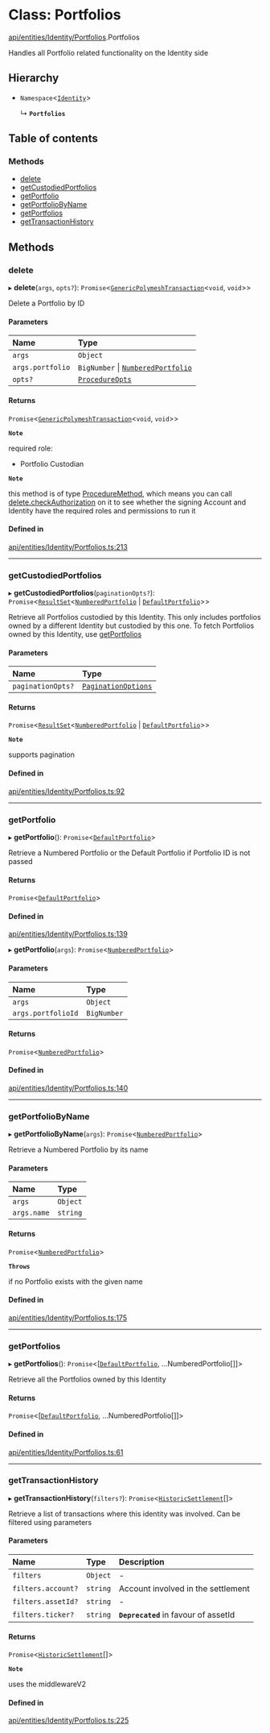 # Class: Portfolios

[api/entities/Identity/Portfolios](../wiki/api.entities.Identity.Portfolios).Portfolios

Handles all Portfolio related functionality on the Identity side

## Hierarchy

- `Namespace`\<[`Identity`](../wiki/api.entities.Identity.Identity)\>

  ↳ **`Portfolios`**

## Table of contents

### Methods

- [delete](../wiki/api.entities.Identity.Portfolios.Portfolios#delete)
- [getCustodiedPortfolios](../wiki/api.entities.Identity.Portfolios.Portfolios#getcustodiedportfolios)
- [getPortfolio](../wiki/api.entities.Identity.Portfolios.Portfolios#getportfolio)
- [getPortfolioByName](../wiki/api.entities.Identity.Portfolios.Portfolios#getportfoliobyname)
- [getPortfolios](../wiki/api.entities.Identity.Portfolios.Portfolios#getportfolios)
- [getTransactionHistory](../wiki/api.entities.Identity.Portfolios.Portfolios#gettransactionhistory)

## Methods

### delete

▸ **delete**(`args`, `opts?`): `Promise`\<[`GenericPolymeshTransaction`](../wiki/api.procedures.types#genericpolymeshtransaction)\<`void`, `void`\>\>

Delete a Portfolio by ID

#### Parameters

| Name | Type |
| :------ | :------ |
| `args` | `Object` |
| `args.portfolio` | `BigNumber` \| [`NumberedPortfolio`](../wiki/api.entities.NumberedPortfolio.NumberedPortfolio) |
| `opts?` | [`ProcedureOpts`](../wiki/api.procedures.types.ProcedureOpts) |

#### Returns

`Promise`\<[`GenericPolymeshTransaction`](../wiki/api.procedures.types#genericpolymeshtransaction)\<`void`, `void`\>\>

**`Note`**

required role:
  - Portfolio Custodian

**`Note`**

this method is of type [ProcedureMethod](../wiki/api.procedures.types.ProcedureMethod), which means you can call [delete.checkAuthorization](../wiki/api.procedures.types.ProcedureMethod#checkauthorization)
  on it to see whether the signing Account and Identity have the required roles and permissions to run it

#### Defined in

[api/entities/Identity/Portfolios.ts:213](https://github.com/PolymeshAssociation/polymesh-sdk/blob/9a8715021/src/api/entities/Identity/Portfolios.ts#L213)

___

### getCustodiedPortfolios

▸ **getCustodiedPortfolios**(`paginationOpts?`): `Promise`\<[`ResultSet`](../wiki/api.entities.types.ResultSet)\<[`NumberedPortfolio`](../wiki/api.entities.NumberedPortfolio.NumberedPortfolio) \| [`DefaultPortfolio`](../wiki/api.entities.DefaultPortfolio.DefaultPortfolio)\>\>

Retrieve all Portfolios custodied by this Identity.
  This only includes portfolios owned by a different Identity but custodied by this one.
  To fetch Portfolios owned by this Identity, use [getPortfolios](../wiki/api.entities.Identity.Portfolios.Portfolios#getportfolios)

#### Parameters

| Name | Type |
| :------ | :------ |
| `paginationOpts?` | [`PaginationOptions`](../wiki/api.entities.types.PaginationOptions) |

#### Returns

`Promise`\<[`ResultSet`](../wiki/api.entities.types.ResultSet)\<[`NumberedPortfolio`](../wiki/api.entities.NumberedPortfolio.NumberedPortfolio) \| [`DefaultPortfolio`](../wiki/api.entities.DefaultPortfolio.DefaultPortfolio)\>\>

**`Note`**

supports pagination

#### Defined in

[api/entities/Identity/Portfolios.ts:92](https://github.com/PolymeshAssociation/polymesh-sdk/blob/9a8715021/src/api/entities/Identity/Portfolios.ts#L92)

___

### getPortfolio

▸ **getPortfolio**(): `Promise`\<[`DefaultPortfolio`](../wiki/api.entities.DefaultPortfolio.DefaultPortfolio)\>

Retrieve a Numbered Portfolio or the Default Portfolio if Portfolio ID is not passed

#### Returns

`Promise`\<[`DefaultPortfolio`](../wiki/api.entities.DefaultPortfolio.DefaultPortfolio)\>

#### Defined in

[api/entities/Identity/Portfolios.ts:139](https://github.com/PolymeshAssociation/polymesh-sdk/blob/9a8715021/src/api/entities/Identity/Portfolios.ts#L139)

▸ **getPortfolio**(`args`): `Promise`\<[`NumberedPortfolio`](../wiki/api.entities.NumberedPortfolio.NumberedPortfolio)\>

#### Parameters

| Name | Type |
| :------ | :------ |
| `args` | `Object` |
| `args.portfolioId` | `BigNumber` |

#### Returns

`Promise`\<[`NumberedPortfolio`](../wiki/api.entities.NumberedPortfolio.NumberedPortfolio)\>

#### Defined in

[api/entities/Identity/Portfolios.ts:140](https://github.com/PolymeshAssociation/polymesh-sdk/blob/9a8715021/src/api/entities/Identity/Portfolios.ts#L140)

___

### getPortfolioByName

▸ **getPortfolioByName**(`args`): `Promise`\<[`NumberedPortfolio`](../wiki/api.entities.NumberedPortfolio.NumberedPortfolio)\>

Retrieve a Numbered Portfolio by its name

#### Parameters

| Name | Type |
| :------ | :------ |
| `args` | `Object` |
| `args.name` | `string` |

#### Returns

`Promise`\<[`NumberedPortfolio`](../wiki/api.entities.NumberedPortfolio.NumberedPortfolio)\>

**`Throws`**

if no Portfolio exists with the given name

#### Defined in

[api/entities/Identity/Portfolios.ts:175](https://github.com/PolymeshAssociation/polymesh-sdk/blob/9a8715021/src/api/entities/Identity/Portfolios.ts#L175)

___

### getPortfolios

▸ **getPortfolios**(): `Promise`\<[[`DefaultPortfolio`](../wiki/api.entities.DefaultPortfolio.DefaultPortfolio), ...NumberedPortfolio[]]\>

Retrieve all the Portfolios owned by this Identity

#### Returns

`Promise`\<[[`DefaultPortfolio`](../wiki/api.entities.DefaultPortfolio.DefaultPortfolio), ...NumberedPortfolio[]]\>

#### Defined in

[api/entities/Identity/Portfolios.ts:61](https://github.com/PolymeshAssociation/polymesh-sdk/blob/9a8715021/src/api/entities/Identity/Portfolios.ts#L61)

___

### getTransactionHistory

▸ **getTransactionHistory**(`filters?`): `Promise`\<[`HistoricSettlement`](../wiki/api.entities.Portfolio.types.HistoricSettlement)[]\>

Retrieve a list of transactions where this identity was involved. Can be filtered using parameters

#### Parameters

| Name | Type | Description |
| :------ | :------ | :------ |
| `filters` | `Object` | - |
| `filters.account?` | `string` | Account involved in the settlement |
| `filters.assetId?` | `string` | - |
| `filters.ticker?` | `string` | **`Deprecated`** in favour of assetId |

#### Returns

`Promise`\<[`HistoricSettlement`](../wiki/api.entities.Portfolio.types.HistoricSettlement)[]\>

**`Note`**

uses the middlewareV2

#### Defined in

[api/entities/Identity/Portfolios.ts:225](https://github.com/PolymeshAssociation/polymesh-sdk/blob/9a8715021/src/api/entities/Identity/Portfolios.ts#L225)
